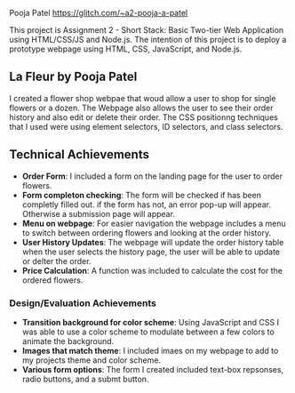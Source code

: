 Pooja Patel https://glitch.com/~a2-pooja-a-patel

This project is Assignment 2 - Short Stack: Basic Two-tier Web Application using HTML/CSS/JS and Node.js. The intention of this project is to deploy a prototype webpage using HTML, CSS, JavaScript, and Node.js.

## La Fleur by Pooja Patel
I created a flower shop webpae that woud allow a user to shop for single flowers or a dozen. The Webpage also allows the user to see their order history and also edit or delete their order.
The CSS positionng techniques that I used were using element selectors, ID selectors, and class selectors. 

## Technical Achievements
- **Order Form**: I included a form on the landing page for the user to order flowers.
- **Form completon checking**: The form will be checked if has been completly filled out. if the form has not, an error pop-up will appear. Otherwise a submission page will appear.
- **Menu on webpage**: For easier navigation the webpage includes a menu to switch between ordering flowers and looking at the order history.
- **User History Updates**: The webpage will update the order history table when the user selects the history page, the user will be able to update or delter the order. 
- **Price Calculation**: A function was included to calculate the cost for the ordered flowers.
### Design/Evaluation Achievements
- **Transition background for color scheme**:  Using JavaScript and CSS I was able to use a color scheme to modulate between a  few colors to animate the background.
- **Images that match theme**: I included imaes on my webpage to add to  my projects theme and color scheme.
- **Various form options**: The form I created included text-box repsonses, radio buttons, and a submt button.
